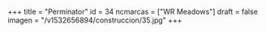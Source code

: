 +++
title = "Perminator"
id = 34
ncmarcas = ["WR Meadows"]
draft = false
imagen = "/v1532656894/construccion/35.jpg"
+++

<!--more-->